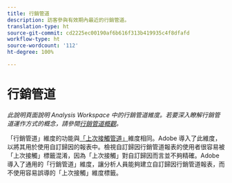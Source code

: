 ```yaml
---
title: 行銷管道
description: 訪客參與有效期內最近的行銷管道。
translation-type: ht
source-git-commit: cd2225ec00190af6b616f313b419935c4f8dfafd
workflow-type: ht
source-wordcount: '112'
ht-degree: 100%

---
```



# 行銷管道

*此說明頁面說明 Analysis Workspace 中的行銷管道維度。若要深入瞭解行銷管道運作方式的概念，請參閱[行銷管道概觀](../c-marketing-channels/c-getting-started-mchannel.md)。*

「行銷管道」維度的功能與[「上次接觸管道」](last-touch-channel.md)維度相同。Adobe 導入了此維度，以將其用於使用自訂歸因的報表中。檢視自訂歸因行銷管道報表的使用者很容易被「上次接觸」標籤混淆，因為「上次接觸」對自訂歸因而言並不夠精確。Adobe 導入了通用的「行銷管道」維度，讓分析人員能夠建立自訂歸因行銷管道報表，而不使用容易誤導的「上次接觸」維度標籤。
